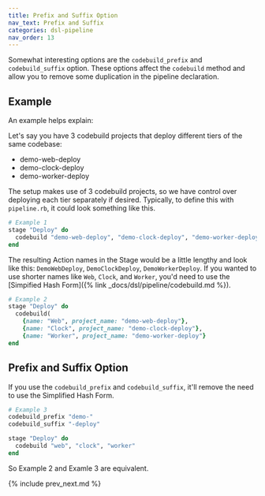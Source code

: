 ```yaml
---
title: Prefix and Suffix Option
nav_text: Prefix and Suffix
categories: dsl-pipeline
nav_order: 13
---
```


Somewhat interesting options are the `codebuild_prefix` and `codebuild_suffix` option. These options affect the `codebuild` method and allow you to remove some duplication in the pipeline declaration.

## Example

An example helps explain:

Let's say you have 3 codebuild projects that deploy different tiers of the same codebase:

* demo-web-deploy
* demo-clock-deploy
* demo-worker-deploy

The setup makes use of 3 codebuild projects, so we have control over deploying each tier separately if desired. Typically, to define this with `pipeline.rb`, it could look something like this.

```ruby
# Example 1
stage "Deploy" do
  codebuild "demo-web-deploy", "demo-clock-deploy", "demo-worker-deploy"
end
```

The resulting Action names in the Stage would be a little lengthy and look like this: `DemoWebDeploy`, `DemoClockDeploy`, `DemoWorkerDeploy`. If you wanted to use shorter names like `Web`, `Clock`, and `Worker`, you'd need to use the [Simpified Hash Form]({% link _docs/dsl/pipeline/codebuild.md %}).

```ruby
# Example 2
stage "Deploy" do
  codebuild(
    {name: "Web", project_name: "demo-web-deploy"},
    {name: "Clock", project_name: "demo-clock-deploy"},
    {name: "Worker", project_name: "demo-worker-deploy"}
end
```

## Prefix and Suffix Option

If you use the `codebuild_prefix` and `codebuild_suffix`, it'll remove the need to use the Simplified Hash Form.

```ruby
# Example 3
codebuild_prefix "demo-"
codebuild_suffix "-deploy"

stage "Deploy" do
  codebuild "web", "clock", "worker"
end
```

So Example 2 and Examle 3 are equivalent.

{% include prev_next.md %}